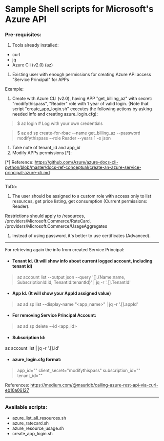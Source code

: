 # Sample Shell scripts for Microsoft's Azure API

### Pre-requisites:

1. Tools already installed:
  * curl
  * jq
  * Azure Cli (v2.0) (az)

1. Existing user with enough permissions for creating Azure API access "Service Principal" for APPs

  Example:

  1. Create with Azure CLI (v2.0), having APP "get_billing_az" with secret: "modifythispass", "Reader" role with 1 year of valid login.
  (Note that script "create_app_login.sh" executes the following actions by asking needed info and creating azure_login.cfg):

  > $ az login # Log with your own credentials

  >$ az ad sp create-for-rbac --name get_billing_az --password modifythispass --role Reader --years 1 -o json

  1. Take note of tenant_id and app_id
  1. Modify APPs permissions [\*]:

[*] Reference: https://github.com/Azure/azure-docs-cli-python/blob/master/docs-ref-conceptual/create-an-azure-service-principal-azure-cli.md

---
ToDo:

  1. The user should be assigned to a custom role with access only to list resources, get price listing, get consumption (Current permissions: Reader).

  Restrictions should apply to /resources, /providers/Microsoft.Commerce/RateCard, /providers/Microsoft.Commerce/UsageAggregates

  1. Instead of using password, it's better to use certificates (Advanced).

---
For retrieving again the info from created Service Principal:

* #### Tenant Id. (It will show info about current logged account, including tenant id)
> az account list --output json --query '[].{Name:name, SubscriptionId:id, TenantId:tenantId}' | jq -r '.[].TenantId'

* #### App Id. (It will show your AppId assigned value)
> az ad sp list --display-name "<app_name>" | jq -r '.[].appId'

* #### For removing Service Principal Account:
> az ad sp delete --id <app_id>

* #### Subscription Id:
az account list | jq -r '.[].id'

* #### azure_login.cfg format:

> app_id="<your registered app id>"
> client_secret="modifythispass"
> subscription_id="<your subscription id>"
> tenant_id="<your tenant id>"

References: https://medium.com/@mauridb/calling-azure-rest-api-via-curl-eb10a06127

----

### Available scripts:

* azure_list_all_resources.sh
* azure_ratecard.sh
* azure_resource_usage.sh
* create_app_login.sh
